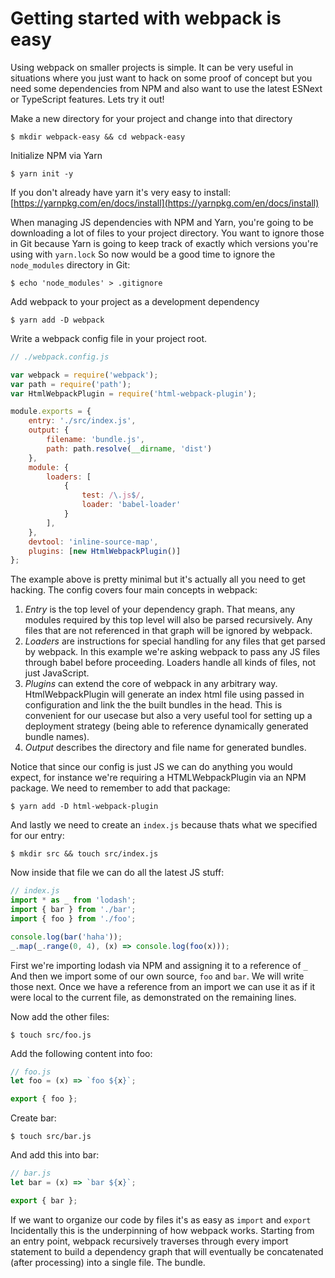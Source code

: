 # Getting started with webpack is easy

Using webpack on smaller projects is simple. It can be very useful in situations where you just want to hack on some proof of concept but you need some dependencies from NPM and also want to use the latest ESNext or TypeScript features. Lets try it out!

Make a new directory for your project and change into that directory

```shell
$ mkdir webpack-easy && cd webpack-easy
```

Initialize NPM via Yarn

```shell
$ yarn init -y
```

If you don't already have yarn it's very easy to install: [https://yarnpkg.com/en/docs/install](https://yarnpkg.com/en/docs/install)

When managing JS dependencies with NPM and Yarn, you're going to be downloading a lot of files to your project directory. You want to ignore those in Git because Yarn is going to keep track of exactly which versions you're using with `yarn.lock` So now would be a good time to ignore the `node_modules` directory in Git:

```shell
$ echo 'node_modules' > .gitignore
```

Add webpack to your project as a development dependency

```shell
$ yarn add -D webpack
```


Write a webpack config file in your project root.
```js
// ./webpack.config.js

var webpack = require('webpack');
var path = require('path');
var HtmlWebpackPlugin = require('html-webpack-plugin');

module.exports = {
    entry: './src/index.js',
    output: {
        filename: 'bundle.js',
        path: path.resolve(__dirname, 'dist')
    },
    module: {
        loaders: [
            {
                test: /\.js$/,
                loader: 'babel-loader'
            }
        ],
    },
    devtool: 'inline-source-map',
    plugins: [new HtmlWebpackPlugin()]
};
```

The example above is pretty minimal but it's actually all you need to get hacking. The config covers four main concepts in webpack:
1. *Entry* is the top level of your dependency graph. That means, any modules required by this top level will also be parsed recursively. Any files that are not referenced in that graph will be ignored by webpack.
1. *Loaders* are instructions for special handling for any files that get parsed by webpack. In this example we're asking webpack to pass any JS files through babel before proceeding. Loaders handle all kinds of files, not just JavaScript.
1. *Plugins* can extend the core of webpack in any arbitrary way. HtmlWebpackPlugin will generate an index html file using passed in configuration and link the the built bundles in the head. This is convenient for our usecase but also a very useful tool for setting up a deployment strategy (being able to reference dynamically generated bundle names).
1. *Output* describes the directory and file name for generated bundles.

Notice that since our config is just JS we can do anything you would expect, for instance we're requiring a HTMLWebpackPlugin via an NPM package. We need to remember to add that package:

```shell
$ yarn add -D html-webpack-plugin
```

And lastly we need to create an `index.js` because thats what we specified for our entry:

```shell
$ mkdir src && touch src/index.js
```

Now inside that file we can do all the latest JS stuff:

```js
// index.js
import * as _ from 'lodash';
import { bar } from './bar';
import { foo } from './foo';

console.log(bar('haha'));
_.map(_.range(0, 4), (x) => console.log(foo(x)));
```

First we're importing lodash via NPM and assigning it to a reference of `_`
And then we import some of our own source, `foo` and `bar`. We will write those next.
Once we have a reference from an import we can use it as if it were local to the current file, as demonstrated on the remaining lines.

Now add the other files:

```shell
$ touch src/foo.js
```

Add the following content into foo:

```js
// foo.js
let foo = (x) => `foo ${x}`;

export { foo };
```

Create bar:

```shell
$ touch src/bar.js
```

And add this into bar:

```js
// bar.js
let bar = (x) => `bar ${x}`;

export { bar };
```

If we want to organize our code by files it's as easy as `import` and `export`
Incidentally this is the underpinning of how webpack works. Starting from an entry point, webpack recursively traverses through every import statement to build a dependency graph that will eventually be concatenated (after processing) into a single file. The bundle.
